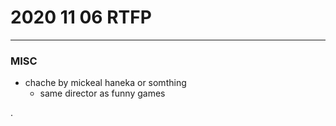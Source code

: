 # 2020 11 06 RTFP













---



### MISC


- chache by mickeal haneka or somthing
  - same director as funny games 







.